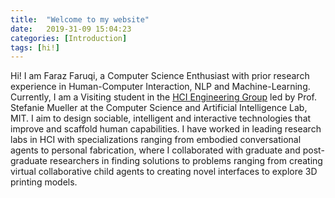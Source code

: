 ```yaml
---
title:  "Welcome to my website"
date:   2019-31-09 15:04:23
categories: [Introduction]
tags: [hi!]
---
```

Hi! I am Faraz Faruqi, a Computer Science Enthusiast with prior research experience in Human-Computer Interaction, NLP and Machine-Learning. Currently, I am a Visiting student in the [HCI Engineering Group](https://hcie.csail.mit.edu/) led by Prof. Stefanie Mueller at the Computer Science and Artificial Intelligence Lab, MIT. I aim to design sociable, intelligent and interactive technologies that improve and scaffold human capabilities. I have worked in leading research labs in HCI with specializations ranging from embodied conversational agents to personal fabrication, where I collaborated with graduate and post-graduate researchers in finding solutions to problems ranging from creating virtual collaborative child agents to creating novel interfaces to explore 3D printing models.

